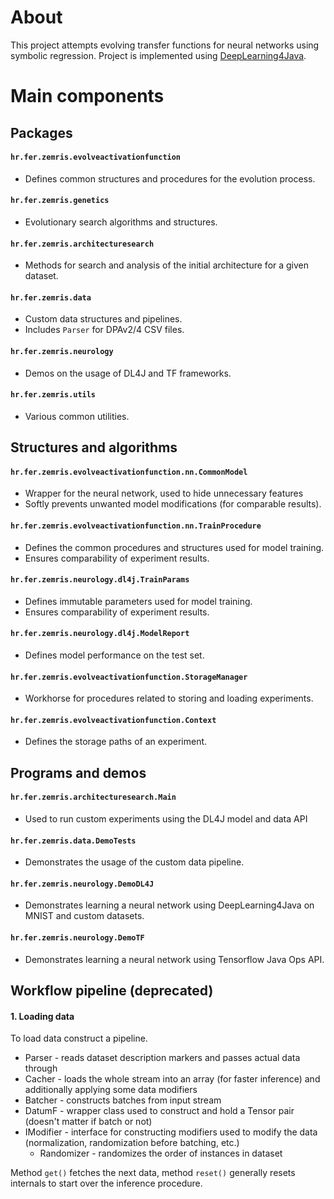 # About
This project attempts evolving transfer functions for neural networks using symbolic regression.
Project is implemented using [DeepLearning4Java](https://deeplearning4j.org/).

# Main components
## Packages
#### `hr.fer.zemris.evolveactivationfunction`
* Defines common structures and procedures for the evolution process.

#### `hr.fer.zemris.genetics`
* Evolutionary search algorithms and structures. 

#### `hr.fer.zemris.architecturesearch`
* Methods for search and analysis of the initial architecture for a given dataset.

#### `hr.fer.zemris.data`
* Custom data structures and pipelines.
* Includes `Parser` for DPAv2/4 CSV files.

#### `hr.fer.zemris.neurology`
* Demos on the usage of DL4J and TF frameworks.

#### `hr.fer.zemris.utils`
* Various common utilities.

## Structures and algorithms
#### `hr.fer.zemris.evolveactivationfunction.nn.CommonModel`
* Wrapper for the neural network, used to hide unnecessary features
* Softly prevents unwanted model modifications (for comparable results).

#### `hr.fer.zemris.evolveactivationfunction.nn.TrainProcedure`
* Defines the common procedures and structures used for model training.
* Ensures comparability of experiment results.

#### `hr.fer.zemris.neurology.dl4j.TrainParams`
* Defines immutable parameters used for model training.
* Ensures comparability of experiment results.

#### `hr.fer.zemris.neurology.dl4j.ModelReport`
* Defines model performance on the test set.

#### `hr.fer.zemris.evolveactivationfunction.StorageManager`
* Workhorse for procedures related to storing and loading experiments.

#### `hr.fer.zemris.evolveactivationfunction.Context`
* Defines the storage paths of an experiment.

## Programs and demos
#### `hr.fer.zemris.architecturesearch.Main`
* Used to run custom experiments using the DL4J model and data API

#### `hr.fer.zemris.data.DemoTests`
* Demonstrates the usage of the custom data pipeline.

#### `hr.fer.zemris.neurology.DemoDL4J`
* Demonstrates learning a neural network using DeepLearning4Java on MNIST and custom datasets. 

#### `hr.fer.zemris.neurology.DemoTF`
* Demonstrates learning a neural network using Tensorflow Java Ops API.

## Workflow pipeline (deprecated)

#### 1. Loading data
To load data construct a pipeline.
* Parser - reads dataset description markers and passes actual data through
* Cacher - loads the whole stream into an array (for faster inference) and additionally applying some data modifiers 
* Batcher - constructs batches from input stream
* DatumF - wrapper class used to construct and hold a Tensor pair (doesn't matter if batch or not)
* IModifier - interface for constructing modifiers used to modify the data (normalization, randomization before batching, etc.)
  * Randomizer - randomizes the order of instances in dataset

Method `get()` fetches the next data, method `reset()` generally resets internals to start over the inference procedure. 


